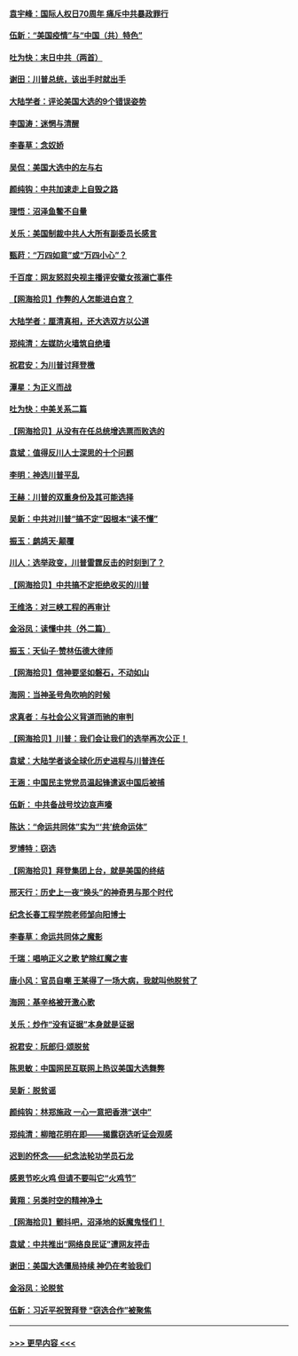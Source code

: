 #### [袁宇峰：国际人权日70周年 痛斥中共暴政罪行](../pages/nsc993/n12611965.md?t=12120602) 
#### [伍新：“美国疫情”与“中国（共）特色”](../pages/nsc993/n12611463.md?t=12120602) 
#### [吐为快：末日中共（两首）](../pages/nsc993/n12611461.md?t=12120602) 
#### [谢田：川普总统，该出手时就出手](../pages/nsc993/n12610905.md?t=12120602) 
#### [大陆学者：评论美国大选的9个错误姿势](../pages/nsc993/n12609586.md?t=12120602) 
#### [李国涛：迷惘与清醒](../pages/nsc993/n12607532.md?t=12120602) 
#### [李春草：念奴娇](../pages/nsc993/n12607083.md?t=12120602) 
#### [吴侃：美国大选中的左与右](../pages/nsc993/n12607054.md?t=12120602) 
#### [颜纯钩：中共加速走上自毁之路](../pages/nsc993/n12606473.md?t=12120602) 
#### [理悟：沼泽鱼鳖不自量](../pages/nsc993/n12606454.md?t=12120602) 
#### [关乐：美国制裁中共人大所有副委员长感言](../pages/nsc993/n12606442.md?t=12120602) 
#### [甄莳：“万四如意”或“万四小心”？](../pages/nsc993/n12606091.md?t=12120602) 
#### [千百度：网友怒怼央视主播评安徽女孩溺亡事件](../pages/nsc993/n12605370.md?t=12120602) 
#### [【网海拾贝】作弊的人怎能进白宫？](../pages/nsc993/n12603546.md?t=12120602) 
#### [大陆学者：厘清真相，还大选双方以公道](../pages/nsc993/n12603475.md?t=12120602) 
#### [郑纯清：左媒防火墙筑自绝墙](../pages/nsc993/n12602226.md?t=12120602) 
#### [祝君安：为川普讨拜登檄](../pages/nsc993/n12602199.md?t=12120602) 
#### [潭星：为正义而战](../pages/nsc993/n12600926.md?t=12120602) 
#### [吐为快：中美关系二篇](../pages/nsc993/n12600908.md?t=12120602) 
#### [【网海拾贝】从没有在任总统增选票而败选的](../pages/nsc993/n12600435.md?t=12120602) 
#### [袁斌：值得反川人士深思的十个问题](../pages/nsc993/n12600332.md?t=12120602) 
#### [李明：神选川普平乱](../pages/nsc993/n12599751.md?t=12120602) 
#### [王赫：川普的双重身份及其可能选择](../pages/nsc993/n12599723.md?t=12120602) 
#### [吴新：中共对川普“搞不定”因根本“读不懂”](../pages/nsc993/n12599502.md?t=12120602) 
#### [振玉：鹧鸪天‧颠覆](../pages/nsc993/n12599494.md?t=12120602) 
#### [川人：选举政变，川普雷霆反击的时刻到了？](../pages/nsc993/n12599291.md?t=12120602) 
#### [【网海拾贝】中共搞不定拒绝收买的川普](../pages/nsc993/n12598955.md?t=12120602) 
#### [王维洛：对三峡工程的再审计](../pages/nsc993/n12598436.md?t=12120602) 
#### [金浴凤：读懂中共（外二篇）](../pages/nsc993/n12597943.md?t=12120602) 
#### [振玉：天仙子‧赞林伍德大律师](../pages/nsc993/n12597929.md?t=12120602) 
#### [【网海拾贝】信神要坚如磐石，不动如山](../pages/nsc993/n12597901.md?t=12120602) 
#### [海网：当神圣号角吹响的时候](../pages/nsc993/n12595891.md?t=12120602) 
#### [求真者：与社会公义背道而驰的审判](../pages/nsc993/n12595868.md?t=12120602) 
#### [【网海拾贝】川普：我们会让我们的选举再次公正！](../pages/nsc993/n12594930.md?t=12120602) 
#### [袁斌：大陆学者谈全球化历史进程与川普连任](../pages/nsc993/n12594690.md?t=12120602) 
#### [王涵：中国民主党党员温起锋遣返中国后被捕](../pages/nsc993/n12594540.md?t=12120602) 
#### [伍新： 中共备战号坟边哀声嚎](../pages/nsc993/n12593086.md?t=12120602) 
#### [陈达：“命运共同体”实为“‘共’统命运体”](../pages/nsc993/n12590865.md?t=12120602) 
#### [罗博特：窃选](../pages/nsc993/n12590619.md?t=12120602) 
#### [【网海拾贝】拜登集团上台，就是美国的终结](../pages/nsc993/n12589725.md?t=12120602) 
#### [邢天行：历史上一夜“换头”的神奇男与那个时代](../pages/nsc993/n12589424.md?t=12120602) 
#### [纪念长春工程学院老师邹向阳博士](../pages/nsc993/n12585390.md?t=12120602) 
#### [李春草：命运共同体之魔影](../pages/nsc993/n12585026.md?t=12120602) 
#### [千瑞：唱响正义之歌 铲除红魔之害](../pages/nsc993/n12585002.md?t=12120602) 
#### [唐小风：官员自嘲 王某得了一场大病，我就叫他脱贫了](../pages/nsc993/n12584981.md?t=12120602) 
#### [海网：基辛格被开激心歌](../pages/nsc993/n12584946.md?t=12120602) 
#### [关乐：炒作“没有证据”本身就是证据](../pages/nsc993/n12583146.md?t=12120602) 
#### [祝君安：阮郎归‧颂脱贫](../pages/nsc993/n12583119.md?t=12120602) 
#### [陈思敏：中国网民互联网上热议美国大选舞弊](../pages/nsc993/n12582845.md?t=12120602) 
#### [吴新：脱贫谣](../pages/nsc993/n12580839.md?t=12120602) 
#### [颜纯钩：林郑施政 一心一意把香港“送中”](../pages/nsc993/n12580805.md?t=12120602) 
#### [郑纯清：柳暗花明在即——揭露窃选听证会观感](../pages/nsc993/n12580795.md?t=12120602) 
#### [迟到的怀念——纪念法轮功学员石龙](../pages/nsc993/n12580245.md?t=12120602) 
#### [感恩节吃火鸡  但请不要叫它“火鸡节”](../pages/nsc993/n12580252.md?t=12120602) 
#### [黄翔：另类时空的精神净土](../pages/nsc993/n12578638.md?t=12120602) 
#### [【网海拾贝】颤抖吧，沼泽地的妖魔鬼怪们！](../pages/nsc993/n12578552.md?t=12120602) 
#### [袁斌：中共推出“网络良民证”遭网友抨击](../pages/nsc993/n12578511.md?t=12120602) 
#### [谢田：美国大选僵局持续 神仍在考验我们](../pages/nsc993/n12577432.md?t=12120602) 
#### [金浴凤：论脱贫](../pages/nsc993/n12576386.md?t=12120602) 
#### [伍新：习近平祝贺拜登 “窃选合作”被聚焦](../pages/nsc993/n12576358.md?t=12120602) 

----
#### [ >>> 更早内容 <<< ](../indexes/nsc993-earlier.md)
